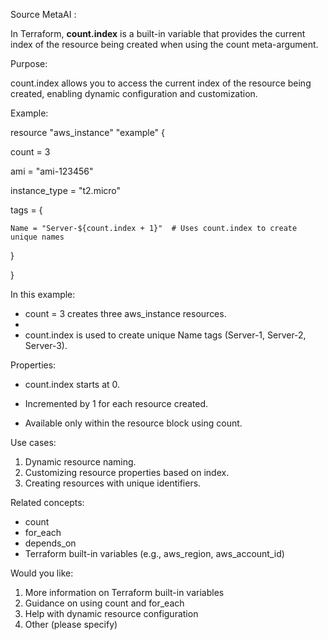 Source MetaAI : 

In Terraform, **count.index** is a built-in variable that provides the current index of the resource being created when using the count meta-argument.

Purpose:

count.index allows you to access the current index of the resource being created, enabling dynamic configuration and customization.

Example:


resource "aws_instance" "example" {

  count = 3

  ami           = "ami-123456"
  
  instance_type = "t2.micro"
  
  tags = {
  
    Name = "Server-${count.index + 1}"  # Uses count.index to create unique names
    
  }
  
}


In this example:

- count = 3 creates three aws_instance resources.
- 
- count.index is used to create unique Name tags (Server-1, Server-2, Server-3).

Properties:

- count.index starts at 0.
  
- Incremented by 1 for each resource created.

- Available only within the resource block using count.

Use cases:

1. Dynamic resource naming.
2. Customizing resource properties based on index.
3. Creating resources with unique identifiers.

Related concepts:

- count
- for_each
- depends_on
- Terraform built-in variables (e.g., aws_region, aws_account_id)

Would you like:

1. More information on Terraform built-in variables
2. Guidance on using count and for_each
3. Help with dynamic resource configuration
4. Other (please specify)

